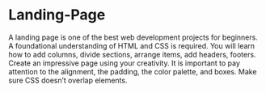 # Landing-Page

A landing page is one of the best web development projects for beginners. A foundational understanding of HTML and CSS is required. You will learn how to add columns, divide sections, arrange items, add headers, footers. Create an impressive page using your creativity.
It is important to pay attention to the alignment, the padding, the color palette, and boxes. Make sure CSS doesn’t overlap elements.
